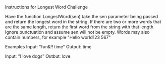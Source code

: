 Instructions for Longest Word Challenge

Have the function LongestWord(sen) take the sen parameter being passed and return the longest word 
in the string. If there are two or more words that are the same length, return the first word from 
the string with that length. Ignore punctuation and assume sen will not be empty. Words may also contain 
numbers, for example "Hello world123 567"

Examples
Input: "fun&!! time"
Output: time


Input: "I love dogs"
Outbut: love 
